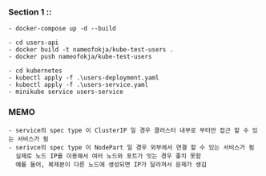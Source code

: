 ### Section 1 ::

    - docker-compose up -d --build

    - cd users-api
    - docker build -t nameofokja/kube-test-users .
    - docker push nameofokja/kube-test-users

    - cd kubernetes
    - kubectl apply -f .\users-deployment.yaml
    - kubectl apply -f .\users-service.yaml
    - minikube service users-service

### MEMO

    - service의 spec type 이 ClusterIP 일 경우 클러스터 내부로 부터만 접근 할 수 있는 서비스가 됨
    - serivce의 spec type 이 NodePart 일 경우 외부에서 연결 할 수 있는 서비스가 됨
      실제로 노드 IP를 이용해서 여러 노드와 포트가 잇는 경우 좋치 못함
      예를 들어, 복제본이 다른 노드에 생성되면 IP가 달라져서 문제가 생김
